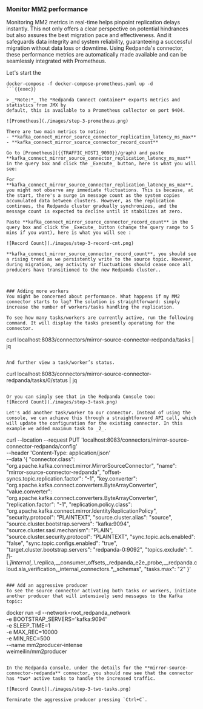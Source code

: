 ### Monitor MM2 performance
Monitoring MM2 metrics in real-time helps pinpoint replication delays instantly. This not only offers a clear perspective on potential hindrances but also assures the best migration pace and effectiveness. And it safeguards data integrity and system reliability, guaranteeing a successful migration without data loss or downtime.  Using Redpanda's connector, these performance metrics are automatically made available and can be seamlessly integrated with Prometheus.

Let's start the 
```
docker-compose -f docker-compose-prometheus.yaml up -d
```{{exec}}

> _*Note:*_ The *Redpanda Connect container* exports metrics and statistics from JMX by
default, this is available to a Prometheus collector on port 9404. 

![Prometheus](./images/step-3-prometheus.png)

There are two main metrics to notice:
- **kafka_connect_mirror_source_connector_replication_latency_ms_max**
- **kafka_connect_mirror_source_connector_record_count**

Go to [Prometheus]({{TRAFFIC_HOST1_9090}}/graph) and paste **kafka_connect_mirror_source_connector_replication_latency_ms_max** in the query box and click the _Execute_ button, here is what you will see:

For **kafka_connect_mirror_source_connector_replication_latency_ms_max**, you might not observe any immediate fluctuations. This is because, at the start, there's a surge in message count as the system copies accumulated data between clusters. However, as the replication continues, the Redpanda cluster gradually synchronizes, and the message count is expected to decline until it stabilizes at zero.

Paste **kafka_connect_mirror_source_connector_record_count** in the query box and click the _Execute_ button (change the query range to 5 mins if you want), here is what you will see :

![Record Count](./images/step-3-record-cnt.png)

**kafka_connect_mirror_source_connector_record_count**, you should see a rising trend as we persistently write to the source topic. However, during migration, any activity or fluctuations should cease once all producers have transitioned to the new Redpanda cluster.. 



### Adding more workers
You might be concerned about performance. What happens if my MM2 connector starts to lag? The solution is straightforward: simply increase the number of workers/tasks handling the replication.

To see how many tasks/workers are currently active, run the following command. It will display the tasks presently operating for the connector.
```
curl localhost:8083/connectors/mirror-source-connector-redpanda/tasks | jq
```{{exec}}

And further view a task/worker’s status.
```
curl localhost:8083/connectors/mirror-source-connector-redpanda/tasks/0/status | jq
```{{exec}}

Or you can simply see that in the Redpanda Console too:
![Record Count](./images/step-3-task.png)

Let's add another task/worker to our connector. Instead of using the console, we can achieve this through a straightforward API call, which will update the configuration for the existing connector. In this example we added maximum task to _2_. 

```
curl --location --request PUT 'localhost:8083/connectors/mirror-source-connector-redpanda/config' \
--header 'Content-Type: application/json' \
--data '{
    "connector.class": "org.apache.kafka.connect.mirror.MirrorSourceConnector",
    "name": "mirror-source-connector-redpanda",
    "offset-syncs.topic.replication.factor": "-1",
    "key.converter": "org.apache.kafka.connect.converters.ByteArrayConverter",
    "value.converter": "org.apache.kafka.connect.converters.ByteArrayConverter",
    "replication.factor": "-1",
    "replication.policy.class": "org.apache.kafka.connect.mirror.IdentityReplicationPolicy",
    "security.protocol": "PLAINTEXT",
    "source.cluster.alias": "source",
    "source.cluster.bootstrap.servers": "kafka:9094",
    "source.cluster.sasl.mechanism": "PLAIN",
    "source.cluster.security.protocol": "PLAINTEXT",
    "sync.topic.acls.enabled": "false",
    "sync.topic.configs.enabled": "true",
    "target.cluster.bootstrap.servers": "redpanda-0:9092",
    "topics.exclude": ".*[\\-\\.]internal,.*\\.replica,__consumer_offsets,_redpanda_e2e_probe,__redpanda.cloud.sla_verification,_internal_connectors.*,_schemas",
    "tasks.max": "2"
}'
```{{exec}}

### Add an aggressive producer 
To see the source connector activating both tasks or workers, initiate another producer that will intensively send messages to the Kafka topic: 
```
docker run -d --network=root_redpanda_network \
-e BOOTSTRAP_SERVERS='kafka:9094' \
-e SLEEP_TIME=1 \
-e MAX_REC=10000 \
-e MIN_REC=500 \
--name mm2producer-intense \
weimeilin/mm2producer
```{{exec}}

In the Redpanda console, under the details for the **mirror-source-connector-redpanda** connector, you should now see that the connector has *two* active tasks to handle the increased traffic.

![Record Count](./images/step-3-two-tasks.png)

Terminate the aggressive producer pressing `Ctrl+C`.
